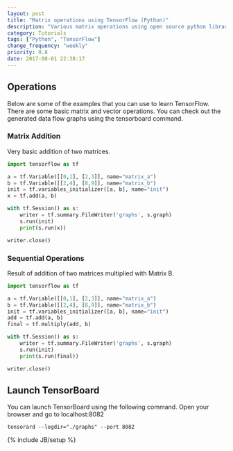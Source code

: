 ```yaml
---
layout: post
title: "Matrix operations using TensorFlow (Python)"
description: "Various matrix operations using open source python library called TensorFlow"
category: Tutorials
tags: ["Python", "TensorFlow"]
change_frequency: "weekly"
priority: 0.8
date: 2017-08-01 22:38:17
---
```


## Operations

Below are some of the examples that you can use to learn TensorFlow. There are some basic matrix and vector operations. You can check out the generated data flow graphs using the tensorboard command.

### Matrix Addition

Very basic addition of two matrices.

```python
import tensorflow as tf

a = tf.Variable([[0,1], [2,3]], name="matrix_a")
b = tf.Variable([[2,4], [8,9]], name="matrix_b")
init = tf.variables_initializer([a, b], name="init")
x = tf.add(a, b)

with tf.Session() as s:
    writer = tf.summary.FileWriter('graphs', s.graph)
    s.run(init)
    print(s.run(x))

writer.close()
```

### Sequential Operations

Result of addition of two matrices multiplied with Matrix B.

```python
import tensorflow as tf

a = tf.Variable([[0,1], [2,3]], name="matrix_a")
b = tf.Variable([[2,4], [8,9]], name="matrix_b")
init = tf.variables_initializer([a, b], name="init")
add = tf.add(a, b)
final = tf.multiply(add, b)

with tf.Session() as s:
    writer = tf.summary.FileWriter('graphs', s.graph)
    s.run(init)
    print(s.run(final))

writer.close()
```

## Launch TensorBoard

You can launch TensorBoard using the following command. Open your browser and go to localhost:8082

`tensorard --logdir="./graphs" --port 8082`

{% include JB/setup %}
